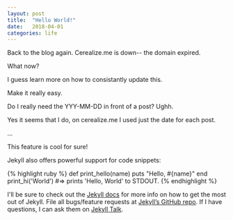 ```yaml
---
layout: post
title:  "Hello World!"
date:   2018-04-01
categories: life
---
```


Back to the blog again. Cerealize.me is down-- the domain expired.

What now?

I guess learn more on how to consistantly update this.

Make it really easy.

Do I really need the YYY-MM-DD in front of a post? Ughh.

Yes it seems that I do, on cerealize.me I used just the date for each post.

...

This feature is cool for sure!

Jekyll also offers powerful support for code snippets:

{% highlight ruby %}
def print_hello(name)
  puts "Hello, #{name}"
end
print_hi('World')
#=> prints 'Hello, World' to STDOUT.
{% endhighlight %}

I'll be sure to check out the [Jekyll docs][jekyll-docs] for more info on how to get the most out of Jekyll. File all bugs/feature requests at [Jekyll’s GitHub repo][jekyll-gh]. If I have questions, I can ask them on [Jekyll Talk][jekyll-talk].

[jekyll-docs]: https://jekyllrb.com/docs/home
[jekyll-gh]:   https://github.com/jekyll/jekyll
[jekyll-talk]: https://talk.jekyllrb.com/
